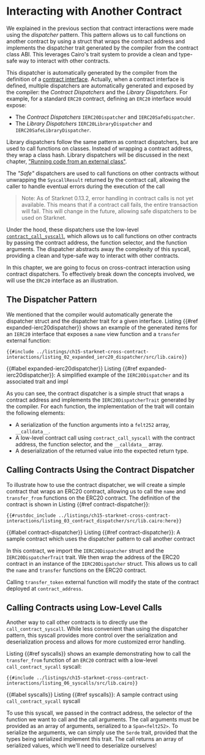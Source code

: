 # Interacting with Another Contract

We explained in the previous section that contract interactions were made using the _dispatcher_ pattern. This pattern allows us to call functions on another contract by using a struct that wraps the contract address and implements the dispatcher trait generated by the compiler from the contract class ABI. This leverages Cairo's trait system to provide a clean and type-safe way to interact with other contracts.

This dispatcher is automatically generated by the compiler from the definition of a [contract interface][interfaces]. Actually, when a contract interface is defined, multiple dispatchers are automatically generated and exposed by the compiler: the _Contract Dispatchers_ and the _Library Dispatchers_. For example, for a standard `ERC20` contract, defining an `ERC20` interface would expose:

- The _Contract Dispatchers_ `IERC20Dispatcher` and `IERC20SafeDispatcher`.
- The _Library Dispatchers_ `IERC20LibraryDispatcher` and `IERC20SafeLibraryDispatcher`.

Library dispatchers follow the same pattern as contract dispatchers, but are used to call functions on classes. Instead of wrapping a contract address, they wrap a class hash.
Library dispatchers will be discussed in the next chapter, ["Running code from an external class"][library dispatcher].

The _"Safe"_ dispatchers are used to call functions on other contracts without unwrapping the `SyscallResult` returned by the contract call, allowing the caller to handle eventual errors during the execution of the call

> Note: As of Starknet 0.13.2, error handling in contract calls is not yet available. This means that if a contract call fails, the entire transaction will fail. This will change in the future, allowing safe dispatchers to be used on Starknet.

Under the hood, these dispatchers use the low-level [`contract_call_syscall`][syscalls], which allows us to call functions on other contracts by passing the contract address, the function selector, and the function arguments. The dispatcher abstracts away the complexity of this syscall, providing a clean and type-safe way to interact with other contracts.

In this chapter, we are going to focus on cross-contract interaction using contract dispatchers. To effectively break down the concepts involved, we will use the `ERC20` interface as an illustration.

[interfaces]: ./ch13-02-anatomy-of-a-simple-contract.md#the-interface-the-contracts-blueprint
[syscalls]: ./appendix-08-system-calls.md
[library dispatcher]: ./ch15-03-borrowing-code-from-another-contract-class.md

## The Dispatcher Pattern

We mentioned that the compiler would automatically generate the dispatcher struct and the dispatcher trait for a given interface. Listing {{#ref expanded-ierc20dispatcher}} shows an example of the generated items for an `IERC20` interface that exposes a `name` view function and a `transfer` external function:

```rust,noplayground
{{#include ../listings/ch15-starknet-cross-contract-interactions/listing_02_expanded_ierc20_dispatcher/src/lib.cairo}}
```

{{#label expanded-ierc20dispatcher}}
<span class="caption">Listing {{#ref expanded-ierc20dispatcher}}: A simplified example of the `IERC20Dispatcher` and its associated trait and impl</span>

As you can see, the contract dispatcher is a simple struct that wraps a contract address and implements the `IERC20DispatcherTrait` generated by the compiler. For each function, the implementation of the trait will contain the following elements:

- A serialization of the function arguments into a `felt252` array, `__calldata__`.
- A low-level contract call using `contract_call_syscall` with the contract address, the function selector, and the `__calldata__` array.
- A deserialization of the returned value into the expected return type.

## Calling Contracts Using the Contract Dispatcher

To illustrate how to use the contract dispatcher, we will create a simple contract that wraps an ERC20 contract, allowing us to call the `name` and `transfer_from` functions on the ERC20 contract. The definition of the contract is shown in Listing {{#ref contract-dispatcher}}:

```rust,noplayground
{{#rustdoc_include ../listings/ch15-starknet-cross-contract-interactions/listing_03_contract_dispatcher/src/lib.cairo:here}}
```

{{#label contract-dispatcher}}
<span class="caption">Listing {{#ref contract-dispatcher}}: A sample contract which uses the dispatcher pattern to call another contract</span>

In this contract, we import the `IERC20Dispatcher` struct and the `IERC20DispatcherTrait` trait. We then wrap the address of the ERC20 contract in an instance of the `IERC20Dispatcher` struct. This allows us to call the `name` and `transfer` functions on the ERC20 contract.

Calling `transfer_token` external function will modify the state of the contract deployed at `contract_address`.

## Calling Contracts using Low-Level Calls

Another way to call other contracts is to directly use the `call_contract_syscall`. While less convenient than using the dispatcher pattern, this syscall provides more control over the serialization and deserialization process and allows for more customized error handling.

Listing {{#ref syscalls}} shows an example demonstrating how to call the `transfer_from` function of an `ERC20` contract with a low-level `call_contract_sycall` syscall:

```rust,noplayground
{{#include ../listings/ch15-starknet-cross-contract-interactions/listing_06_syscalls/src/lib.cairo}}
```

{{#label syscalls}}
<span class="caption">Listing {{#ref syscalls}}: A sample contract using `call_contract_sycall` syscall</span>

To use this syscall, we passed in the contract address, the selector of the function we want to call and the call arguments.
The call arguments must be provided as an array of arguments, serialized to a `Span<felt252>`. To serialize the arguments, we can simply use the `Serde` trait, provided that the types being serialized implement this trait. The call returns an array of serialized values, which we'll need to deserialize ourselves!
